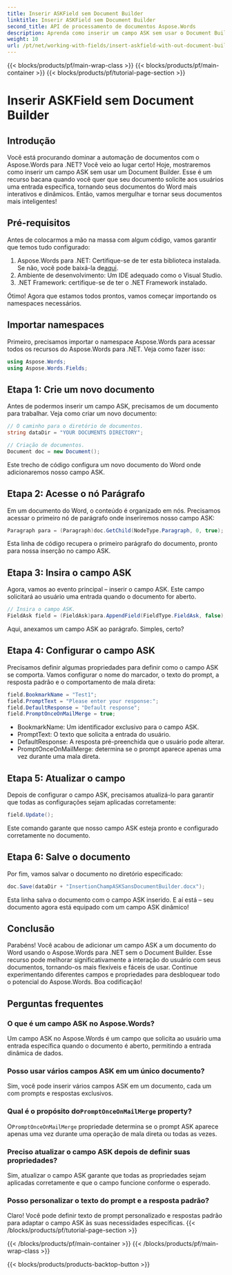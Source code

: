 ```yaml
---
title: Inserir ASKField sem Document Builder
linktitle: Inserir ASKField sem Document Builder
second_title: API de processamento de documentos Aspose.Words
description: Aprenda como inserir um campo ASK sem usar o Document Builder no Aspose.Words para .NET. Siga este guia para aprimorar seus documentos do Word dinamicamente.
weight: 10
url: /pt/net/working-with-fields/insert-askfield-with-out-document-builder/
---
```


{{< blocks/products/pf/main-wrap-class >}}
{{< blocks/products/pf/main-container >}}
{{< blocks/products/pf/tutorial-page-section >}}

# Inserir ASKField sem Document Builder

## Introdução

Você está procurando dominar a automação de documentos com o Aspose.Words para .NET? Você veio ao lugar certo! Hoje, mostraremos como inserir um campo ASK sem usar um Document Builder. Esse é um recurso bacana quando você quer que seu documento solicite aos usuários uma entrada específica, tornando seus documentos do Word mais interativos e dinâmicos. Então, vamos mergulhar e tornar seus documentos mais inteligentes!

## Pré-requisitos

Antes de colocarmos a mão na massa com algum código, vamos garantir que temos tudo configurado:

1.  Aspose.Words para .NET: Certifique-se de ter esta biblioteca instalada. Se não, você pode baixá-la de[aqui](https://releases.aspose.com/words/net/).
2. Ambiente de desenvolvimento: Um IDE adequado como o Visual Studio.
3. .NET Framework: certifique-se de ter o .NET Framework instalado.

Ótimo! Agora que estamos todos prontos, vamos começar importando os namespaces necessários.

## Importar namespaces

Primeiro, precisamos importar o namespace Aspose.Words para acessar todos os recursos do Aspose.Words para .NET. Veja como fazer isso:

```csharp
using Aspose.Words;
using Aspose.Words.Fields;
```

## Etapa 1: Crie um novo documento

Antes de podermos inserir um campo ASK, precisamos de um documento para trabalhar. Veja como criar um novo documento:

```csharp
// O caminho para o diretório de documentos.
string dataDir = "YOUR DOCUMENTS DIRECTORY";

// Criação de documentos.
Document doc = new Document();
```

Este trecho de código configura um novo documento do Word onde adicionaremos nosso campo ASK.

## Etapa 2: Acesse o nó Parágrafo

Em um documento do Word, o conteúdo é organizado em nós. Precisamos acessar o primeiro nó de parágrafo onde inseriremos nosso campo ASK:

```csharp
Paragraph para = (Paragraph)doc.GetChild(NodeType.Paragraph, 0, true);
```

Esta linha de código recupera o primeiro parágrafo do documento, pronto para nossa inserção no campo ASK.

## Etapa 3: Insira o campo ASK

Agora, vamos ao evento principal – inserir o campo ASK. Este campo solicitará ao usuário uma entrada quando o documento for aberto.

```csharp
// Insira o campo ASK.
FieldAsk field = (FieldAsk)para.AppendField(FieldType.FieldAsk, false);
```

Aqui, anexamos um campo ASK ao parágrafo. Simples, certo?

## Etapa 4: Configurar o campo ASK

Precisamos definir algumas propriedades para definir como o campo ASK se comporta. Vamos configurar o nome do marcador, o texto do prompt, a resposta padrão e o comportamento de mala direta:

```csharp
field.BookmarkName = "Test1";
field.PromptText = "Please enter your response:";
field.DefaultResponse = "Default response";
field.PromptOnceOnMailMerge = true;
```

- BookmarkName: Um identificador exclusivo para o campo ASK.
- PromptText: O texto que solicita a entrada do usuário.
- DefaultResponse: A resposta pré-preenchida que o usuário pode alterar.
- PromptOnceOnMailMerge: determina se o prompt aparece apenas uma vez durante uma mala direta.

## Etapa 5: Atualizar o campo

Depois de configurar o campo ASK, precisamos atualizá-lo para garantir que todas as configurações sejam aplicadas corretamente:

```csharp
field.Update();
```

Este comando garante que nosso campo ASK esteja pronto e configurado corretamente no documento.

## Etapa 6: Salve o documento

Por fim, vamos salvar o documento no diretório especificado:

```csharp
doc.Save(dataDir + "InsertionChampASKSansDocumentBuilder.docx");
```

Esta linha salva o documento com o campo ASK inserido. E aí está – seu documento agora está equipado com um campo ASK dinâmico!

## Conclusão

Parabéns! Você acabou de adicionar um campo ASK a um documento do Word usando o Aspose.Words para .NET sem o Document Builder. Esse recurso pode melhorar significativamente a interação do usuário com seus documentos, tornando-os mais flexíveis e fáceis de usar. Continue experimentando diferentes campos e propriedades para desbloquear todo o potencial do Aspose.Words. Boa codificação!

## Perguntas frequentes

### O que é um campo ASK no Aspose.Words?
Um campo ASK no Aspose.Words é um campo que solicita ao usuário uma entrada específica quando o documento é aberto, permitindo a entrada dinâmica de dados.

### Posso usar vários campos ASK em um único documento?
Sim, você pode inserir vários campos ASK em um documento, cada um com prompts e respostas exclusivos.

###  Qual é o propósito do`PromptOnceOnMailMerge` property?
 O`PromptOnceOnMailMerge` propriedade determina se o prompt ASK aparece apenas uma vez durante uma operação de mala direta ou todas as vezes.

### Preciso atualizar o campo ASK depois de definir suas propriedades?
Sim, atualizar o campo ASK garante que todas as propriedades sejam aplicadas corretamente e que o campo funcione conforme o esperado.

### Posso personalizar o texto do prompt e a resposta padrão?
Claro! Você pode definir texto de prompt personalizado e respostas padrão para adaptar o campo ASK às suas necessidades específicas.
{{< /blocks/products/pf/tutorial-page-section >}}

{{< /blocks/products/pf/main-container >}}
{{< /blocks/products/pf/main-wrap-class >}}

{{< blocks/products/products-backtop-button >}}
